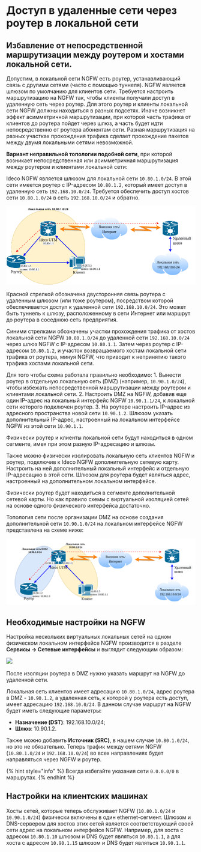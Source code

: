 # Доступ в удаленные сети через роутер в локальной сети

## Избавление от непосредственной маршрутизации между роутером и хостами локальной сети.

Допустим, в локальной сети NGFW есть роутер, устанавливающий связь с другими сетями (часто с помощью туннеля). NGFW является шлюзом по умолчанию для клиентов сети. Требуется настроить маршрутизацию на NGFW так, чтобы клиенты получали доступ в удаленную сеть через роутер. Для этого роутер и клиенты локальной сети NGFW должны находиться в разных подсетях. Иначе возникнет эффект асимметричной маршрутизации, при которой часть трафика от клиентов до роутера пойдет через шлюз, а часть будет идти непосредственно от роутера абонентам сети. Разная маршрутизация на разных участках прохождения трафика сделает прохождение пакетов между двумя локальными сетями невозможной.

**Вариант неправильной топологии подобной сети**, при которой возникает непосредственная или асимметричная маршрутизация между роутером и клиентами локальной сети:

Ideco NGFW является шлюзом для локальной сети `10.80.1.0/24`. В этой сети имеется роутер с IP-адресом `10.80.1.2`, который имеет доступ в удаленную сеть `192.168.10.0/24`. Требуется обеспечить доступ хостов сети `10.80.1.0/24` в сеть `192.168.10.0/24` и обратно.

![](../../.gitbook/assets/nets-var1.png)

Красной стрелкой обозначена двусторонняя связь роутера с удаленным шлюзом (или тоже роутером), посредством которой обеспечивается доступ к удаленной сети `192.168.10.0/24`. Это может быть туннель к шлюзу, расположенному в сети Интернет или маршрут до роутера в соседнюю сеть предприятия.

Синими стрелками обозначены участки прохождения трафика от хостов локальной сети NGFW `10.80.1.0/24` до удаленной сети `192.168.10.0/24` через шлюз NGFW c IP-адресом `10.80.1.1`. Затем через роутер с IP-адресом `10.80.1.2`, и участок возвращаемого хостам локальной сети трафика от роутера, минуя NGFW, что приводит к непринятию такого трафика хостами локальной сети.

Для того чтобы схема работала правильно необходимо: 1. Вынести роутер в отдельную локальную сеть (DMZ) (например, `10.90.1.0/24`), чтобы избежать непосредственной маршрутизации между роутером и клиентами локальной сети. 2. Настроить DMZ на NGFW, добавив еще один IP-адрес на локальный интерфейс NGFW `10.90.1.1/24`, к локальной сети которого подключен роутер. 3. На роутере настроить IP-адрес из адресного пространства новой сети `10.90.1.2`. Шлюзом указать дополнительный IP-адрес, настроенный на локальном интерфейсе NGFW из этой сети `10.90.1.1`.

Физически роутер и клиенты локальной сети будут находиться в одном сегменте, имея при этом разную IP-адресацию и шлюзы.

Также можно физически изолировать локальную сеть клиентов NGFW и роутер, подключив к Ideco NGFW дополнительную сетевую карту. Настроить на ней дополнительный локальный интерфейс и отдельную IP-адресацию в этой сети. Шлюзом для роутера будет являться адрес, настроенный на дополнительном локальном интерфейсе.

Физически роутер будет находиться в сегменте дополнительной сетевой карты. Но как правило схемы с виртуальной изоляцией сетей на основе одного физического интерфейса достаточно.

Топология сети после организации DMZ на основе создания дополнительной сети `10.90.1.0/24` на локальном интерфейсе NGFW представлена на схеме ниже:

![](../../.gitbook/assets/nets-var2.png)

## Необходимые настройки на NGFW

Настройка нескольких виртуальных локальных сетей на одном физическом локальном интерфейсе NGFW производится в разделе **Сервисы -> Сетевые интерфейсы** и выглядит следующим образом:

![](../../.gitbook/assets/intarface\_0002.png)

После изоляции роутера в DMZ нужно указать маршрут на NGFW до удаленной сети.

Локальная сеть клиентов имеет адресацию `10.80.1.0/24`, адрес роутера в DMZ - `10.90.1.2`, а удаленная сеть, к которой у роутера есть доступ, имеет адресацию `192.168.10.0/24`. В данном случае маршрут на NGFW будет иметь следующие параметры:

* **Назначение (DST)**: 192.168.10.0/24;
* **Шлюз**: 10.90.1.2.

Также можно добавить **Источник (SRC)**, в нашем случае `10.80.1.0/24`, но это не обязательно. Теперь трафик между сетями NGFW (`10.80.1.0/24` и `192.168.10.0/24`) во всех направлениях будет направляться через NGFW и роутер.

{% hint style="info" %}
Всегда избегайте указания сети `0.0.0.0/0` в маршрутах.
{% endhint %}

## Настройки на клиентских машинах

Хосты сетей, которые теперь обслуживает NGFW (`10.80.1.0/24` и `10.90.1.0/24`) физически включены в один ethernet-сегмент. Шлюзом и DNS-сервером для хостов этих сетей является соответствующий своей сети адрес на локальном интерфейсе NGFW. Например, для хоста с адресом `10.80.1.10` шлюзом и DNS будет являться `10.80.1.1`, а для хоста с адресом `10.90.1.15` шлюзом и DNS будет являться `10.90.1.1`.
